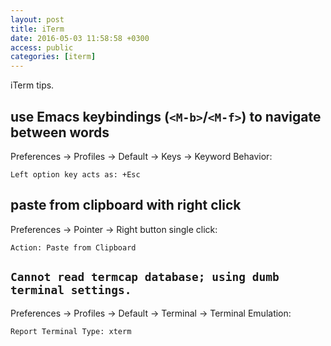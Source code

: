 ```yaml
---
layout: post
title: iTerm
date: 2016-05-03 11:58:58 +0300
access: public
categories: [iterm]
---
```


iTerm tips.

<!-- more -->

## use Emacs keybindings (`<M-b>`/`<M-f>`) to navigate between words

Preferences -> Profiles -> Default -> Keys -> Keyword Behavior:

`Left option key acts as: +Esc`

## paste from clipboard with right click

Preferences -> Pointer -> Right button single click:

`Action: Paste from Clipboard`

## `Cannot read termcap database; using dumb terminal settings.`

Preferences -> Profiles -> Default -> Terminal -> Terminal Emulation:

`Report Terminal Type: xterm`
